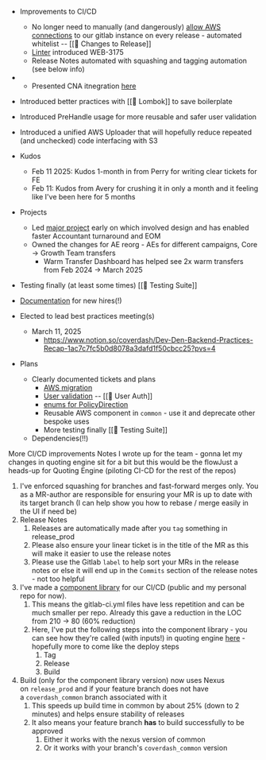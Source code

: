 - Improvements to CI/CD
	- No longer need to manually (and dangerously) [allow AWS connections](https://linear.app/coverdash/issue/WEB-997/fix-having-to-add-a-new-temp-security-rule-to-aws-every-time-i-want-to) to our gitlab instance on every release - automated whitelist -- [[🚀 Changes to Release]]
	- [Linter](https://www.notion.so/coverdash/How-to-Set-up-Spotless-Palantir-Linter-in-IntelliJ-23b7c7fc5b0d80469685c18a945d528c?source=copy_link) introduced WEB-3175
	- Release Notes automated with squashing and tagging automation (see below info)
- - Presented CNA itnegration [here](https://docs.google.com/presentation/d/1k6I76hS72zeeWrejvt7lrzy6Gqw7UM_gnG_5T806_jg/edit)
- Introduced better practices with [[🏴󠁧󠁢󠁳󠁣󠁴󠁿 Lombok]] to save boilerplate
- Introduced PreHandle usage for more reusable and safer user validation
- Introduced a unified AWS Uploader that will hopefully reduce repeated (and unchecked) code interfacing with S3
- Kudos
	- Feb 11 2025: Kudos 1-month in from Perry for writing clear tickets for FE
	- Feb 11: Kudos from Avery for crushing it in only a month and it feeling like I've been here for 5 months
- Projects
	- Led [major project](https://linear.app/coverdash/issue/WEB-2580/add-csv-importer-for-accounting) early on which involved design and has enabled faster Accountant turnaround and EOM
	- Owned the changes for AE reorg - AEs for different campaigns, Core -> Growth Team transfers
		- Warm Transfer Dashboard has helped see 2x warm transfers from Feb 2024 -> March 2025
- Testing finally (at least some times) [[🍬 Testing Suite]]
- [Documentation](https://www.notion.so/coverdash/How-to-fix-DB-access-issues-18c7c7fc5b0d80a69ca9ce5659dae973?pvs=4) for new hires(!)
- Elected to lead best practices meeting(s)
	- March 11, 2025
		- https://www.notion.so/coverdash/Dev-Den-Backend-Practices-Recap-1ac7c7fc5b0d8078a3dafd1f50cbcc25?pvs=4

- Plans
	- Clearly documented tickets and plans 
		- [AWS migration](https://linear.app/coverdash/issue/WEB-2588/upgrade-aws-s3-sdk-from-v1-v2) 
		- [User validation](https://linear.app/coverdash/issue/WEB-2595/deprecate-validationhelper) -- [[🔑 User Auth]]
		- [enums for PolicyDirection](https://linear.app/coverdash/issue/WEB-2590/replace-hardcoded-string-in-policytransaction-and)
		- Reusable AWS component in `common` - use it and deprecate other bespoke uses
		- More testing finally [[🍬 Testing Suite]]
	- Dependencies(!!)

More CI/CD improvements
Notes I wrote up for the team - gonna let my changes in quoting engine sit for a bit but this would be the flowJust a heads-up for Quoting Engine (piloting CI-CD for the rest of the repos) 

1. I've enforced squashing for branches and fast-forward merges only. You as a MR-author are responsible for ensuring your MR is up to date with its target branch (I can help show you how to rebase / merge easily in the UI if need be)
2. Release Notes
    1. Releases are automatically made after you `tag` something in release_prod
    2. Please also ensure your linear ticket is in the title of the MR as this will make it easier to use the release notes
    3. Please use the Gitlab `label` to help sort your MRs in the release notes or else it will end up in the `Commits` section of the release notes - not too helpful
3. I've made a [component library](https://gitlab.com/benny.m/ci_components) for our CI/CD (public and my personal repo for now).
    1. This means the gitlab-ci.yml files have less repetition and can be much smaller per repo. Already this gave a reduction in the LOC from 210 -> 80 (60% reduction)
    2. Here, I've put the following steps into the component library - you can see how they're called (with inputs!) in quoting engine [here](https://gitlab.com/coverdash/quoting_engine/-/blob/release_prod/.gitlab-ci.yml?ref_type=heads) - hopefully more to come like the deploy steps
        1. Tag
        2. Release
        3. Build
4. Build (only for the component library version) now uses Nexus on `release_prod` and if your feature branch does not have a `coverdash_common` branch associated with it
    1. This speeds up build time in common by about 25% (down to 2 minutes) and helps ensure stability of releases
    2. It also means your feature branch **has** to build successfully to be approved
        1. Either it works with the nexus version of common
        2. Or it works with your branch's `coverdash_common` version
	